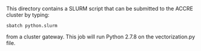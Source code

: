 This directory contains a SLURM script that can be submitted
to the ACCRE cluster by typing:

	sbatch python.slurm

from a cluster gateway. This job will run Python 2.7.8 on the
vectorization.py file.